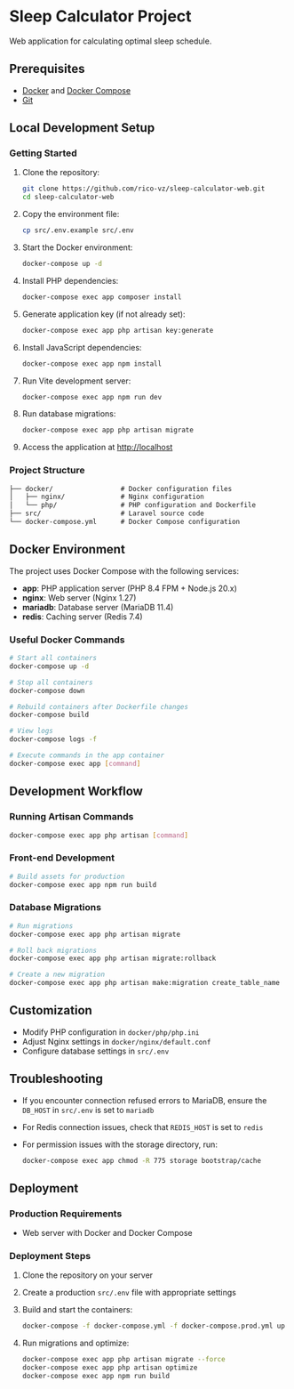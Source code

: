 
# Sleep Calculator Project

Web application for calculating optimal sleep schedule.

## Prerequisites

- [Docker](https://www.docker.com/get-started) and [Docker Compose](https://docs.docker.com/compose/install/)
- [Git](https://git-scm.com/downloads)

## Local Development Setup

### Getting Started

1. Clone the repository:

   ```bash
   git clone https://github.com/rico-vz/sleep-calculator-web.git
   cd sleep-calculator-web
   ```

2. Copy the environment file:

   ```bash
   cp src/.env.example src/.env
   ```

3. Start the Docker environment:

   ```bash
   docker-compose up -d
   ```

4. Install PHP dependencies:

   ```bash
   docker-compose exec app composer install
   ```

5. Generate application key (if not already set):

   ```bash
   docker-compose exec app php artisan key:generate
   ```

6. Install JavaScript dependencies:

   ```bash
   docker-compose exec app npm install
   ```

7. Run Vite development server:

   ```bash
   docker-compose exec app npm run dev
   ```

8. Run database migrations:

   ```bash
   docker-compose exec app php artisan migrate
   ```

9. Access the application at [http://localhost](http://localhost)

### Project Structure

```txt
├── docker/                 # Docker configuration files
│   ├── nginx/              # Nginx configuration
│   └── php/                # PHP configuration and Dockerfile
├── src/                    # Laravel source code
└── docker-compose.yml      # Docker Compose configuration
```

## Docker Environment

The project uses Docker Compose with the following services:

- **app**: PHP application server (PHP 8.4 FPM + Node.js 20.x)
- **nginx**: Web server (Nginx 1.27)
- **mariadb**: Database server (MariaDB 11.4)
- **redis**: Caching server (Redis 7.4)

### Useful Docker Commands

```bash
# Start all containers
docker-compose up -d

# Stop all containers
docker-compose down

# Rebuild containers after Dockerfile changes
docker-compose build

# View logs
docker-compose logs -f

# Execute commands in the app container
docker-compose exec app [command]
```

## Development Workflow

### Running Artisan Commands

```bash
docker-compose exec app php artisan [command]
```

### Front-end Development

```bash
# Build assets for production
docker-compose exec app npm run build
```

### Database Migrations

```bash
# Run migrations
docker-compose exec app php artisan migrate

# Roll back migrations
docker-compose exec app php artisan migrate:rollback

# Create a new migration
docker-compose exec app php artisan make:migration create_table_name
```

## Customization

- Modify PHP configuration in `docker/php/php.ini`
- Adjust Nginx settings in `docker/nginx/default.conf`
- Configure database settings in `src/.env`

## Troubleshooting

- If you encounter connection refused errors to MariaDB, ensure the `DB_HOST` in `src/.env` is set to `mariadb`
- For Redis connection issues, check that `REDIS_HOST` is set to `redis`
- For permission issues with the storage directory, run:

  ```bash
  docker-compose exec app chmod -R 775 storage bootstrap/cache
  ```

## Deployment

### Production Requirements

- Web server with Docker and Docker Compose

### Deployment Steps

1. Clone the repository on your server
2. Create a production `src/.env` file with appropriate settings
3. Build and start the containers:

   ```bash
   docker-compose -f docker-compose.yml -f docker-compose.prod.yml up -d --build
   ```

4. Run migrations and optimize:

   ```bash
   docker-compose exec app php artisan migrate --force
   docker-compose exec app php artisan optimize
   docker-compose exec app npm run build
   ```
